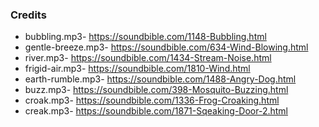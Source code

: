 ### Credits
  - bubbling.mp3- https://soundbible.com/1148-Bubbling.html
  - gentle-breeze.mp3- https://soundbible.com/634-Wind-Blowing.html
  - river.mp3- https://soundbible.com/1434-Stream-Noise.html
  - frigid-air.mp3- https://soundbible.com/1810-Wind.html
  - earth-rumble.mp3- https://soundbible.com/1488-Angry-Dog.html
  - buzz.mp3- https://soundbible.com/398-Mosquito-Buzzing.html
  - croak.mp3- https://soundbible.com/1336-Frog-Croaking.html
  - creak.mp3- https://soundbible.com/1871-Sqeaking-Door-2.html